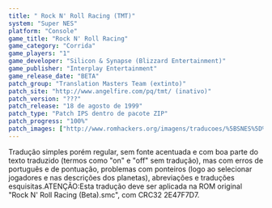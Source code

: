 ```yaml
---
title: " Rock N' Roll Racing (TMT)"
system: "Super NES"
platform: "Console"
game_title: "Rock N' Roll Racing"
game_category: "Corrida"
game_players: "1"
game_developer: "Silicon & Synapse (Blizzard Entertainment)"
game_publisher: "Interplay Entertainment"
game_release_date: "BETA"
patch_group: "Translation Masters Team (extinto)"
patch_site: "http://www.angelfire.com/pq/tmt/ (inativo)"
patch_version: "???"
patch_release: "18 de agosto de 1999"
patch_type: "Patch IPS dentro de pacote ZIP"
patch_progress: "100%"
patch_images: ["http://www.romhackers.org/imagens/traducoes/%5BSNES%5D%20Rock%20N'%20Roll%20Racing%20-%201.png","http://www.romhackers.org/imagens/traducoes/%5BSNES%5D%20Rock%20N'%20Roll%20Racing%20-%20TMT%20-%202.png","http://www.romhackers.org/imagens/traducoes/%5BSNES%5D%20Rock%20N'%20Roll%20Racing%20-%20TMT%20-%203.png"]
---
```

Tradução simples porém regular, sem fonte acentuada e com boa parte do texto traduzido (termos como "on" e "off" sem tradução), mas com erros de português e de pontuação, problemas com ponteiros (logo ao selecionar jogadores e nas descrições dos planetas), abreviações e traduções esquisitas.ATENÇÃO:Esta tradução deve ser aplicada na ROM original "Rock N' Roll Racing (Beta).smc", com CRC32 2E47F7D7.